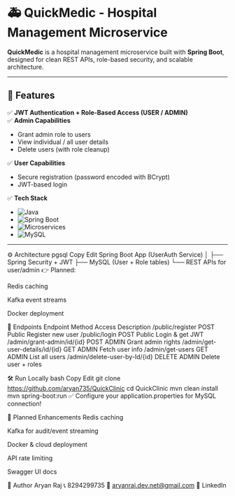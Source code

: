 # 🚑 **QuickMedic - Hospital Management Microservice**

**QuickMedic** is a hospital management microservice built with **Spring Boot**, designed for clean REST APIs, role-based security, and scalable architecture.

---

## 🚀 **Features**
✅ **JWT Authentication + Role-Based Access (USER / ADMIN)**  
✅ **Admin Capabilities**
- Grant admin role to users
- View individual / all user details
- Delete users (with role cleanup)

✅ **User Capabilities**
- Secure registration (password encoded with BCrypt)
- JWT-based login

✅ **Tech Stack**
- ![Java](https://img.shields.io/badge/Java-ED8B00?logo=openjdk&logoColor=white)
- ![Spring Boot](https://img.shields.io/badge/Spring_Boot-6DB33F?logo=springboot&logoColor=white)
- ![Microservices](https://img.shields.io/badge/Microservices-009688?logo=aws-lambda&logoColor=white)
- ![MySQL](https://img.shields.io/badge/MySQL-4479A1?logo=mysql&logoColor=white)

---
⚙️ Architecture
pgsql
Copy
Edit
Spring Boot App (UserAuth Service)
│
├── Spring Security + JWT
├── MySQL (User + Role tables)
└── REST APIs for user/admin
👉 Planned:

Redis caching

Kafka event streams

Docker deployment

📂 Endpoints
Endpoint	Method	Access	Description
/public/register	POST	Public	Register new user
/public/login	POST	Public	Login & get JWT
/admin/grant-admin/id/{id}	POST	ADMIN	Grant admin rights
/admin/get-user-details/id/{id}	GET	ADMIN	Fetch user info
/admin/get-users	GET	ADMIN	List all users
/admin/delete-user-by-Id/{id}	DELETE	ADMIN	Delete user + roles

🛠 Run Locally
bash
Copy
Edit
git clone https://github.com/aryan735/QuickClinic
cd QuickClinic
mvn clean install
mvn spring-boot:run
✅ Configure your application.properties for MySQL connection!

🔮 Planned Enhancements
Redis caching

Kafka for audit/event streaming

Docker & cloud deployment

API rate limiting

Swagger UI docs

🙌 Author
Aryan Raj
📞 8294299735
📧 aryanraj.dev.net@gmail.com
🔗 LinkedIn

